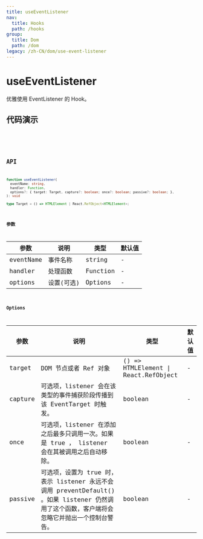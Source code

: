 ```yaml
---
title: useEventListener
nav:
  title: Hooks
  path: /hooks
group:
  title: Dom
  path: /dom
legacy: /zh-CN/dom/use-event-listener
---
```


# useEventListener

优雅使用 EventListener 的 Hook。

## 代码演示

<code src="./demo/demo1.tsx" />

<code src="./demo/demo2.tsx" />


## API

```ts
function useEventListener(
  eventName: string,
  handler: Function,
  options?: { target: Target, capture?: boolean; once?: boolean; passive?: boolean; },
): void

type Target = () => HTMLElement | React.RefObject<HTMLElement>;
```


### 参数

| 参数    | 说明     | 类型                   | 默认值 |
|---------|----------|------------------------|--------|
| eventName | 事件名称 | string | -      |
| handler | 处理函数 | Function | -      |
| options | 设置(可选) | Options |   -   |

### Options

| 参数    | 说明     | 类型                   | 默认值 |
|---------|----------|------------------------|--------|
| target | DOM 节点或者 Ref 对象  | () => HTMLElement \| React.RefObject | - |
| capture | 可选项，listener 会在该类型的事件捕获阶段传播到该 EventTarget 时触发。	 | boolean  |    -   |
| once | 可选项，listener 在添加之后最多只调用一次。如果是 true ， listener 会在其被调用之后自动移除。	 | boolean   |    -   |
| passive | 可选项，设置为 true 时，表示 listener 永远不会调用 preventDefault() 。如果 listener 仍然调用了这个函数，客户端将会忽略它并抛出一个控制台警告。	 | boolean   |    -   |
